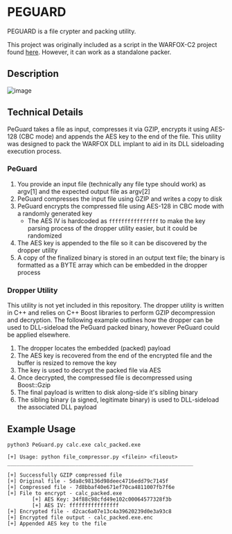 # PEGUARD

PEGUARD is a file crypter and packing utility. 

This project was originally included as a script in the WARFOX-C2 project found [here](). However, it can work as a standalone packer.

## Description

![image](https://user-images.githubusercontent.com/54753063/147796580-9d2bb0ea-a6a2-4bee-82b5-534e16e562b8.png)

## Technical Details

PeGuard takes a file as input, compresses it via GZIP, encrypts it using AES-128 (CBC mode) and appends the AES key to the end of the file. This utility was designed to pack the WARFOX DLL implant to aid in its DLL sideloading execution process.

### PeGuard
1. You provide an input file (technically any file type should work) as argv[1] and the expected output file as argv[2]
2. PeGuard compresses the input file using GZIP and writes a copy to disk
3. PeGuard encrypts the compressed file using AES-128 in CBC mode with a randomly generated key
    * The AES IV is hardcoded as `ffffffffffffffff` to make the key parsing process of the dropper utility easier, but it could be randomized
4. The AES key is appended to the file so it can be discovered by the dropper utility
5. A copy of the finalized binary is stored in an output text file; the binary is formatted as a BYTE array which can be embedded in the dropper process

### Dropper Utility

This utility is not yet included in this repository. The dropper utility is written in C++ and relies on C++ Boost libraries to perform GZIP decompression and decryption. The following example outlines how the dropper can be used to DLL-sideload the PeGuard packed binary, however PeGuard could be applied elsewhere.

1. The dropper locates the embedded (packed) payload
2. The AES key is recovered from the end of the encrypted file and the buffer is resized to remove the key
3. The key is used to decrypt the packed file via AES
4. Once decrypted, the compressed file is decompressed using Boost::Gzip
5. The final payload is written to disk along-side it's sibling binary
6. The sibling binary (a signed, legitimate binary) is used to DLL-sideload the associated DLL payload

## Example Usage

```
python3 PeGuard.py calc.exe calc_packed.exe

[+] Usage: python file_compressor.py <filein> <fileout>
____________________________________________________________

[+] Successfully GZIP compressed file
[+] Original file - 5da8c98136d98deec4716edd79c7145f
[+] Compressed file - 7d8bbaf40e671ef70ca4811007fb7f6e
[+] File to encrypt - calc_packed.exe
        [+] AES Key: 34f88c98cfd49e102c00064577328f3b
        [+] AES IV: ffffffffffffffff
[+] Encrypted file - d2cac6a07e13c4a39620239d0e3a93c8
[+] Encrypted file output - calc_packed.exe.enc
[+] Appended AES key to the file
```
